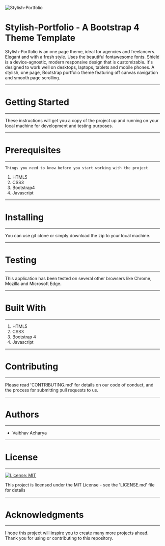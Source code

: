 ![Stylish-Portfolio](https://images.template.net/wp-content/uploads/2015/03/screencapture-ironsummitmedia-github-io-startbootstrap-stylish-portfolio-788x554.jpg)
# Stylish-Portfolio - A Bootstrap 4 Theme Template
Stylish-Portfolio is an one page theme, ideal for agencies and freelancers. Elegant and with a fresh style. Uses the beautiful fontawesome fonts. Shield is a device-agnostic, modern responsive design that is customizable. It's designed to work well on desktops, laptops, tablets and mobile phones. A stylish, one page, Bootstrap portfolio theme featuring off canvas navigation and smooth page scrolling.

*** 
# Getting Started
***
These instructions will get you a copy of the project up and running on your local machine for development and testing purposes.

***
# Prerequisites
***
```
Things you need to know before you start working with the project
```
1. HTML5
2. CSS3
3. Bootstrap4
4. Javascript
 
***
# Installing
***
You can use git clone or simply download the zip to your local machine.

***
# Testing
***
This application has been tested on several other browsers like Chrome, Mozilla and Microsoft Edge.

***
# Built With
***
1. HTML5
2. CSS3
3. Bootstrap 4
4. Javascript

***
# Contributing
***
Please read 'CONTRIBUTING.md' for details on our code of conduct, and the process for submitting pull requests to us.

***
# Authors
***
* Vaibhav Acharya

***
# License
***
[![License: MIT](https://img.shields.io/badge/License-MIT-yellow.svg)](https://opensource.org/licenses/MIT)

This project is licensed under the MIT License - see the 'LICENSE.md' file for details

***
# Acknowledgments
***
I hope this project will inspire you to create many more projects ahead.
Thank you for using or contributing to this repository.
